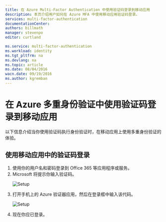 ```yaml
---
title: 在 Azure Multi-Factor Authentication 中使用验证码登录到移动应用
description: 本页介绍用户如何在 Azure MFA 中使用移动应用验证码登录。
services: multi-factor-authentication
documentationCenter: 
authors: billmath
manager: stevenpo
editor: curtland

ms.service: multi-factor-authentication
ms.workload: identity
ms.tgt_pltfrm: na
ms.devlang: na
ms.topic: article
ms.date: 08/04/2016
wacn.date: 09/19/2016
ms.author: kgremban
---
```


# 在 Azure 多重身份验证中使用验证码登录到移动应用

以下信息介绍当你使用验证码执行身份验证时，在移动应用上使用多重身份验证的体验。

## 使用移动应用中的验证码登录

<ol>

<li>使用你的用户名和密码登录到 Office 365 等应用程序或服务。</li>
<li>Microsoft 将提示你输入验证码。</li>

![Setup](./media/multi-factor-authentication-end-user-signin-app-verify/verify.png)

<li>打开手机上的 Azure 验证器应用，然后在登录框中输入该代码。</li>

![Setup](./media/multi-factor-authentication-end-user-signin-app-verify/phone.png)

<li>现在你应已登录。</li>

<!---HONumber=Mooncake_0912_2016-->